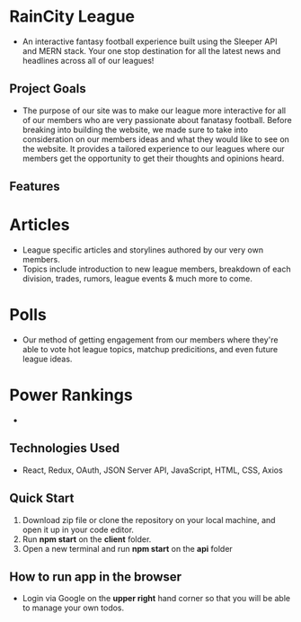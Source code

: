 # RainCity League

- An interactive fantasy football experience built using the Sleeper API and MERN stack. Your one stop destination for all the latest news and headlines across all of our leagues!

## Project Goals

- The purpose of our site was to make our league more interactive for all of our members who are very passionate about fanatasy football. Before breaking into building the website, we made sure to take into consideration on our members ideas and what they would like to see on the website. It provides a tailored experience to our leagues where our members get the opportunity to get their thoughts and opinions heard. 

## Features 

# Articles 
- League specific articles and storylines authored by our very own members. 
- Topics include introduction to new league members, breakdown of each division, trades, rumors, league events & much more to come.

# Polls
- Our method of getting engagement from our members where they're able to vote hot league topics, matchup predicitions, and even future league ideas.  

# Power Rankings
- 

## Technologies Used

- React, Redux, OAuth, JSON Server API, JavaScript, HTML, CSS, Axios

## Quick Start

1. Download zip file or clone the repository on your local machine, and open it up in your code editor.
3. Run **npm start** on the **client** folder.
4. Open a new terminal and run **npm start** on the **api** folder


## How to run app in the browser
- Login via Google on the **upper right** hand corner so that you will be able to manage your own todos.
